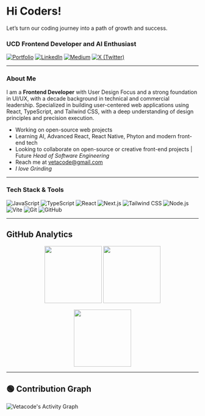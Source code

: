 # Hi Coders!
Let’s turn our coding journey into a path of growth and success.

### UCD Frontend Developer and AI Enthusiast

[![Portfolio](https://img.shields.io/badge/My%20Portfolio-%23121011.svg?style=flat&logo=vercel&logoColor=white)](https://fiqrie-portfolio.vercel.app/)
[![LinkedIn](https://img.shields.io/badge/-LinkedIn-blue?style=flat&logo=Linkedin&logoColor=white)]([https://linkedin.com/](https://www.linkedin.com/in/fiqrie-rahman-b0426b34b/))
[![Medium](https://img.shields.io/badge/-Medium-black?style=flat&logo=medium&logoColor=white)](https://medium.com/)
[![X (Twitter)](https://img.shields.io/badge/-Twitter-black?style=flat&logo=x&logoColor=white)](https://x.com/)

---

### About Me
I am a **Frontend Developer** with User Design Focus and a strong foundation in UI/UX, with a decade background in technical and commercial leadership. Specialized in building user-centered web applications using React, TypeScript, and Tailwind CSS, with a deep understanding of design principles and precision execution. 

- Working on open-source web projects  
- Learning AI, Advanced React, React Native, Phyton and modern front-end tech  
- Looking to collaborate on open-source or creative front-end projects | Future *Head of Software Engineering*
- Reach me at vetacode@gmail.com  
- *I love Grinding*  

---

### Tech Stack & Tools
![JavaScript](https://img.shields.io/badge/JavaScript-F7DF1E?style=flat&logo=javascript&logoColor=black)
![TypeScript](https://img.shields.io/badge/TypeScript-007ACC?style=flat&logo=typescript&logoColor=white)
![React](https://img.shields.io/badge/React-20232A?style=flat&logo=react&logoColor=61DAFB)
![Next.js](https://img.shields.io/badge/Next.js-000000?style=flat&logo=nextdotjs&logoColor=white)
![Tailwind CSS](https://img.shields.io/badge/Tailwind_CSS-38B2AC?style=flat&logo=tailwind-css&logoColor=white)
![Node.js](https://img.shields.io/badge/Node.js-43853D?style=flat&logo=node.js&logoColor=white)
![Vite](https://img.shields.io/badge/Vite-646CFF?style=flat&logo=vite&logoColor=white)
![Git](https://img.shields.io/badge/Git-F05032?style=flat&logo=git&logoColor=white)
![GitHub](https://img.shields.io/badge/GitHub-181717?style=flat&logo=github&logoColor=white)

---

## GitHub Analytics

<p align="center">
  <img height="150em" src="https://github-readme-stats.vercel.app/api?username=vetacode&show_icons=true&theme=tokyonight" />
  <img height="150em" src="https://github-readme-stats.vercel.app/api/top-langs/?username=vetacode&layout=compact&theme=tokyonight" />
</p>

<p align="center">
  <img height="150em" src="https://streak-stats.demolab.com?user=vetacode&theme=tokyonight" />
</p>

---

## 🟢 Contribution Graph

![Vetacode's Activity Graph](https://github-readme-activity-graph.vercel.app/graph?username=vetacode&theme=tokyo-night)




